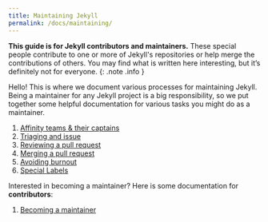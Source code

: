 ```yaml
---
title: Maintaining Jekyll
permalink: /docs/maintaining/
---
```


**This guide is for Jekyll contributors and maintainers.** These special people contribute to one or more of Jekyll's repositories or help merge the contributions of others. You may find what is written here interesting, but it’s definitely not for everyone.
{: .note .info }

Hello! This is where we document various processes for maintaining Jekyll. Being a maintainer for any Jekyll project is a big responsibility, so we put together some helpful documentation for various tasks you might do as a maintainer.

1. [Affinity teams & their captains](affinity-team-captain/)
2. [Triaging and issue](triaging-an-issue/)
3. [Reviewing a pull request](reviewing-a-pull-request/)
4. [Merging a pull request](merging-a-pull-request/)
5. [Avoiding burnout](avoiding-burnout/)
6. [Special Labels](special-labels/)

Interested in becoming a maintainer? Here is some documentation for **contributors**:

1. [Becoming a maintainer](becoming-a-maintainer/)
